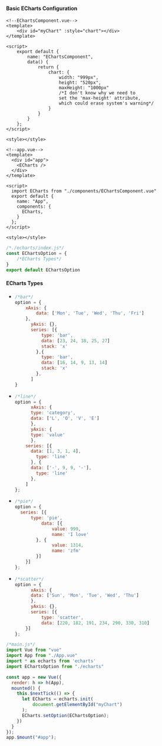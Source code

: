 #### Basic ECharts Configuration

```vue
<!--EChartsComponent.vue-->
<template>
    <div id="myChart" :style="chart"></div>
</template>

<script>
    export default {
        name: "EChartsComponent",
        data() {
            return {
                chart: {
                    width: "999px",
                    height: "520px",
                    maxHeight: "1000px"
                    /*I don't know why we need to 
                    set the 'max-height' attribute, 
                    which could erase system's warning*/
                }
            }
        }
    };
</script>

<style></style>
```

```Vue
<!--app.vue-->
<template>
  <div id="app">
    <ECharts />
  </div>
</template>

<script>
  import ECharts from "./components/EChartsComponent.vue"
  export default {
    name: "App",
    components: {
      ECharts,
    }
  };
</script>

<style></style>
```

```js
/*./echarts/index.js*/
const EChartsOption = {
    /*ECharts Types*/
}
export default EChartsOption
```

#### ECharts Types

- ```js
  /*bar*/
  option = {
      xAxis: {
          data: ['Mon', 'Tue', 'Wed', 'Thu', 'Fri']
      },
        yAxis: {},
        series: [{
            type: 'bar',
            data: [23, 24, 18, 25, 27]
            stack: 'x'
          },{
            type: 'bar',
            data: [16, 14, 9, 13, 14]
            stack: 'x'
          },
        ]
  }
  ```

- ```js
  /*line*/
  option = {
    	xAxis: {
      	type: 'category',
      	data: ['L', 'O', 'V', 'E']
    	},
    	yAxis: {
      	type: 'value'
    	},
      series: [{
      	data: [1, 3, 1, 4],
          type: 'line'
        }, {
      	data: ['-', 9, 9, '-'],
          type: 'line'
        },
      ]
  };
  ```

- ```js
  /*pie*/
  option = {
  	series: [{
  		type: 'pie',
        	data: [{
            	value: 999,
            	name: 'I love'
          }, {
            	value: 1314,
            	name: 'zfm'
          }]
      }]
  };
  ```

- ```js
  /*scatter*/
  option = {
    	xAxis: {
      	data: ['Sun', 'Mon', 'Tue', 'Wed', 'Thu']
    	},
    	yAxis: {},
    	series: [{
        	type: 'scatter',
        	data: [220, 182, 191, 234, 290, 330, 310]
      }]
  };
  ```

```js
/*main.js*/
import Vue from "vue"
import App from "./App.vue"
import * as echarts from 'echarts'
import EChartsOption from "./echarts"

const app = new Vue({
  render: h => h(App),
  mounted() {
    this.$nextTick(() => {
      let ECharts = echarts.init(
          document.getElementById("myChart")
      );
      ECharts.setOption(EChartsOption);
    }) 
  }
});
app.$mount("#app");
```

#### 

